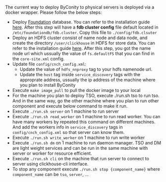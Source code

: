 The current way to deploy ByConity to physical servers is deployed via a docker wrapper. Please follow the below steps:
- Deploy [Foundation](https://apple.github.io/foundationdb/) database. You can refer to the installation guide [here](https://github.com/ByConity/ByConity/tree/add_run_docker_file/docker/executable_wrapper/FDB_installation.md). After this step will have a **fdb cluster config** file default located in `/etc/foundationdb/fdb.cluster`. Copy this file to `./config/fdb.clsuter`
- Deploy an HDFS cluster consist of name node and data node, and create the directory `/user/clickhouse` in HDFS for store data. You can refer to the installation guide [here](https://github.com/ByConity/ByConity/tree/add_run_docker_file/docker/executable_wrapper/HDFS_installation.md). After this step, you got the name node url which ussually the value of `fs.defaultFS` that you can find in the `core-site.xml` config. 
- Update file `config/cnch_config.xml`: 
    - Update the value of `hdfs_nnproxy` tag to your hdfs namenode url. 
    - Update the `host` tag inside `service_discovery` tags with the approprate address, ussually the ip address of the machine where you plan to install ByConity
- Execute `make image_pull` to pull the docker image to your local
- For the machine you plan to deploy TSO, execute ./run.sh tso to run tso. And in the same way, go the other machine where you plan to run other component and execute below command to make it run.
- Execute `./run.sh server` on 1 machine to run server
- Execute `./run.sh read_worker` on 1 machine to run read worker. You can have many workers by repeated this command on different machines. And add the workers info in `service_discovery` tags in `config/cnch_config.xml` so that server can know them.
- Execute `./run.sh write_worker` on 1 machine to run write worker
- Execute `./run.sh dm` on 1 machine to run daemon manager. TSO and DM are light weight services and can be run in the same machine with server or worker for resource efficient.
- Execute `./run.sh cli` on the machine that run server to connect to server using clickhouse-cli interface.
- To stop any component execute `./run.sh stop {component_name}` where `component_name` can be `tso`, `server`, ...

